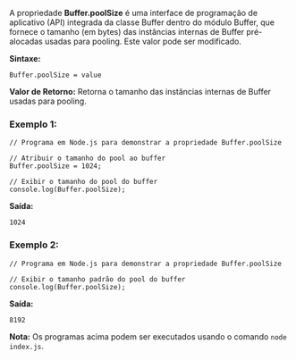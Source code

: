 A propriedade **Buffer.poolSize** é uma interface de programação de aplicativo (API) integrada da classe Buffer dentro do módulo Buffer, que fornece o tamanho (em bytes) das instâncias internas de Buffer pré-alocadas usadas para pooling. Este valor pode ser modificado.

**Sintaxe:**

```
Buffer.poolSize = value
```

**Valor de Retorno:** Retorna o tamanho das instâncias internas de Buffer usadas para pooling.

### Exemplo 1:

```
// Programa em Node.js para demonstrar a propriedade Buffer.poolSize

// Atribuir o tamanho do pool ao buffer
Buffer.poolSize = 1024;

// Exibir o tamanho do pool do buffer
console.log(Buffer.poolSize);
```

**Saída:**

```
1024
```

### Exemplo 2:

```
// Programa em Node.js para demonstrar a propriedade Buffer.poolSize

// Exibir o tamanho padrão do pool do buffer
console.log(Buffer.poolSize);
```

**Saída:**

```
8192
```

**Nota:** Os programas acima podem ser executados usando o comando `node index.js`.


